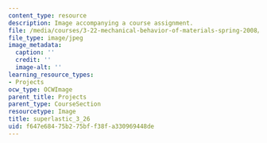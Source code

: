 ```yaml
---
content_type: resource
description: Image accompanying a course assignment.
file: /media/courses/3-22-mechanical-behavior-of-materials-spring-2008/f647e68475b275bff38fa330969448de_superlastic_3_26.jpg
file_type: image/jpeg
image_metadata:
  caption: ''
  credit: ''
  image-alt: ''
learning_resource_types:
- Projects
ocw_type: OCWImage
parent_title: Projects
parent_type: CourseSection
resourcetype: Image
title: superlastic_3_26
uid: f647e684-75b2-75bf-f38f-a330969448de
---
```

